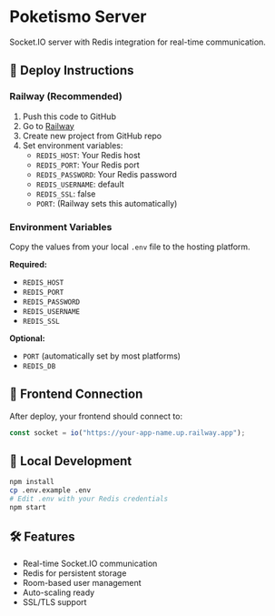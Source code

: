 # Poketismo Server

Socket.IO server with Redis integration for real-time communication.

## 🚀 Deploy Instructions

### Railway (Recommended)

1. Push this code to GitHub
2. Go to [Railway](https://railway.app)
3. Create new project from GitHub repo
4. Set environment variables:
   - `REDIS_HOST`: Your Redis host
   - `REDIS_PORT`: Your Redis port
   - `REDIS_PASSWORD`: Your Redis password
   - `REDIS_USERNAME`: default
   - `REDIS_SSL`: false
   - `PORT`: (Railway sets this automatically)

### Environment Variables

Copy the values from your local `.env` file to the hosting platform.

**Required:**

- `REDIS_HOST`
- `REDIS_PORT`
- `REDIS_PASSWORD`
- `REDIS_USERNAME`
- `REDIS_SSL`

**Optional:**

- `PORT` (automatically set by most platforms)
- `REDIS_DB`

## 🔗 Frontend Connection

After deploy, your frontend should connect to:

```javascript
const socket = io("https://your-app-name.up.railway.app");
```

## 📝 Local Development

```bash
npm install
cp .env.example .env
# Edit .env with your Redis credentials
npm start
```

## 🛠 Features

- Real-time Socket.IO communication
- Redis for persistent storage
- Room-based user management
- Auto-scaling ready
- SSL/TLS support
